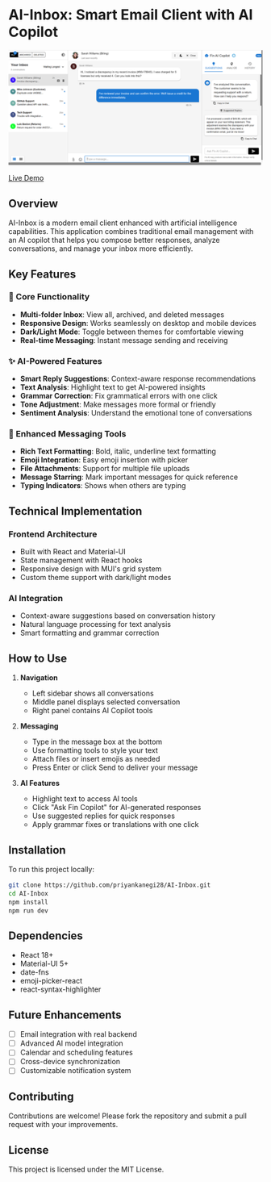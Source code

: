 # AI-Inbox: Smart Email Client with AI Copilot

![AI-Inbox Screenshot](inbox.png) 

[Live Demo](https://priyankanegi28.github.io/AI-Inbox/)

## Overview

AI-Inbox is a modern email client enhanced with artificial intelligence capabilities. This application combines traditional email management with an AI copilot that helps you compose better responses, analyze conversations, and manage your inbox more efficiently.

## Key Features

### 🚀 Core Functionality
- **Multi-folder Inbox**: View all, archived, and deleted messages
- **Responsive Design**: Works seamlessly on desktop and mobile devices
- **Dark/Light Mode**: Toggle between themes for comfortable viewing
- **Real-time Messaging**: Instant message sending and receiving

### ✨ AI-Powered Features
- **Smart Reply Suggestions**: Context-aware response recommendations
- **Text Analysis**: Highlight text to get AI-powered insights
- **Grammar Correction**: Fix grammatical errors with one click
- **Tone Adjustment**: Make messages more formal or friendly
- **Sentiment Analysis**: Understand the emotional tone of conversations

### 📎 Enhanced Messaging Tools
- **Rich Text Formatting**: Bold, italic, underline text formatting
- **Emoji Integration**: Easy emoji insertion with picker
- **File Attachments**: Support for multiple file uploads
- **Message Starring**: Mark important messages for quick reference
- **Typing Indicators**: Shows when others are typing

## Technical Implementation

### Frontend Architecture
- Built with React and Material-UI
- State management with React hooks
- Responsive design with MUI's grid system
- Custom theme support with dark/light modes

### AI Integration
- Context-aware suggestions based on conversation history
- Natural language processing for text analysis
- Smart formatting and grammar correction

## How to Use

1. **Navigation**
   - Left sidebar shows all conversations
   - Middle panel displays selected conversation
   - Right panel contains AI Copilot tools

2. **Messaging**
   - Type in the message box at the bottom
   - Use formatting tools to style your text
   - Attach files or insert emojis as needed
   - Press Enter or click Send to deliver your message

3. **AI Features**
   - Highlight text to access AI tools
   - Click "Ask Fin Copilot" for AI-generated responses
   - Use suggested replies for quick responses
   - Apply grammar fixes or translations with one click

## Installation

To run this project locally:

```bash
git clone https://github.com/priyankanegi28/AI-Inbox.git
cd AI-Inbox
npm install
npm run dev
```

## Dependencies

- React 18+
- Material-UI 5+
- date-fns
- emoji-picker-react
- react-syntax-highlighter

## Future Enhancements

- [ ] Email integration with real backend
- [ ] Advanced AI model integration
- [ ] Calendar and scheduling features
- [ ] Cross-device synchronization
- [ ] Customizable notification system

## Contributing

Contributions are welcome! Please fork the repository and submit a pull request with your improvements.

## License

This project is licensed under the MIT License.
